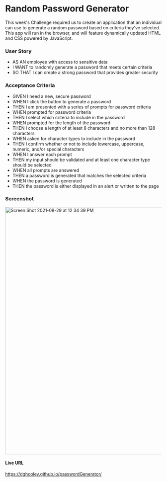 # Random Password Generator
This week's Challenge required us to create an application that an individual can use to generate a random password based on criteria they've selected. This app will run in the browser, and will feature dynamically updated HTML and CSS powered by JavaScript. 

### User Story
* AS AN employee with access to sensitive data
* I WANT to randomly generate a password that meets certain criteria
* SO THAT I can create a strong password that provides greater security

### Acceptance Criteria
* GIVEN I need a new, secure password
* WHEN I click the button to generate a password
* THEN I am presented with a series of prompts for password criteria
* WHEN prompted for password criteria
* THEN I select which criteria to include in the password
* WHEN prompted for the length of the password
* THEN I choose a length of at least 8 characters and no more than 128 characters
* WHEN asked for character types to include in the password
* THEN I confirm whether or not to include lowercase, uppercase, numeric, and/or special characters
* WHEN I answer each prompt
* THEN my input should be validated and at least one character type should be selected
* WHEN all prompts are answered
* THEN a password is generated that matches the selected criteria
* WHEN the password is generated
* THEN the password is either displayed in an alert or written to the page

### Screenshot
<img width="796" alt="Screen Shot 2021-08-29 at 12 34 39 PM" src="https://user-images.githubusercontent.com/29662632/131259922-dc2e1a88-2277-4a92-b01d-5f713dce763f.png">

#### Live URL
https://dghooley.github.io/passwordGenerator/
